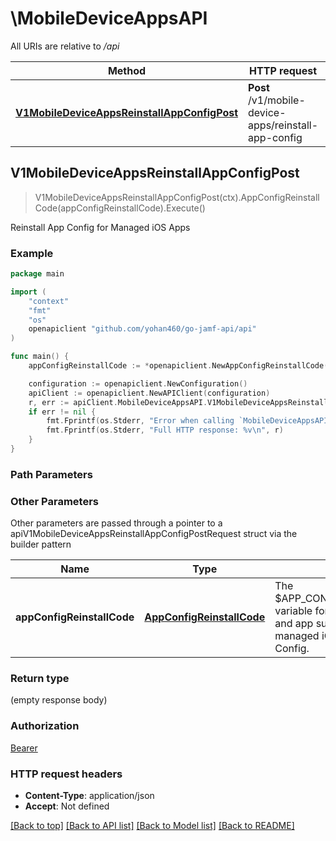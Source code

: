 # \MobileDeviceAppsAPI

All URIs are relative to */api*

Method | HTTP request | Description
------------- | ------------- | -------------
[**V1MobileDeviceAppsReinstallAppConfigPost**](MobileDeviceAppsAPI.md#V1MobileDeviceAppsReinstallAppConfigPost) | **Post** /v1/mobile-device-apps/reinstall-app-config | Reinstall App Config for Managed iOS Apps 



## V1MobileDeviceAppsReinstallAppConfigPost

> V1MobileDeviceAppsReinstallAppConfigPost(ctx).AppConfigReinstallCode(appConfigReinstallCode).Execute()

Reinstall App Config for Managed iOS Apps 



### Example

```go
package main

import (
	"context"
	"fmt"
	"os"
	openapiclient "github.com/yohan460/go-jamf-api/api"
)

func main() {
	appConfigReinstallCode := *openapiclient.NewAppConfigReinstallCode() // AppConfigReinstallCode | The $APP_CONFIG_REINSTALL_CODE variable for the specific device and app supplied by the managed iOS app's current App Config. 

	configuration := openapiclient.NewConfiguration()
	apiClient := openapiclient.NewAPIClient(configuration)
	r, err := apiClient.MobileDeviceAppsAPI.V1MobileDeviceAppsReinstallAppConfigPost(context.Background()).AppConfigReinstallCode(appConfigReinstallCode).Execute()
	if err != nil {
		fmt.Fprintf(os.Stderr, "Error when calling `MobileDeviceAppsAPI.V1MobileDeviceAppsReinstallAppConfigPost``: %v\n", err)
		fmt.Fprintf(os.Stderr, "Full HTTP response: %v\n", r)
	}
}
```

### Path Parameters



### Other Parameters

Other parameters are passed through a pointer to a apiV1MobileDeviceAppsReinstallAppConfigPostRequest struct via the builder pattern


Name | Type | Description  | Notes
------------- | ------------- | ------------- | -------------
 **appConfigReinstallCode** | [**AppConfigReinstallCode**](AppConfigReinstallCode.md) | The $APP_CONFIG_REINSTALL_CODE variable for the specific device and app supplied by the managed iOS app&#39;s current App Config.  | 

### Return type

 (empty response body)

### Authorization

[Bearer](../README.md#Bearer)

### HTTP request headers

- **Content-Type**: application/json
- **Accept**: Not defined

[[Back to top]](#) [[Back to API list]](../README.md#documentation-for-api-endpoints)
[[Back to Model list]](../README.md#documentation-for-models)
[[Back to README]](../README.md)

